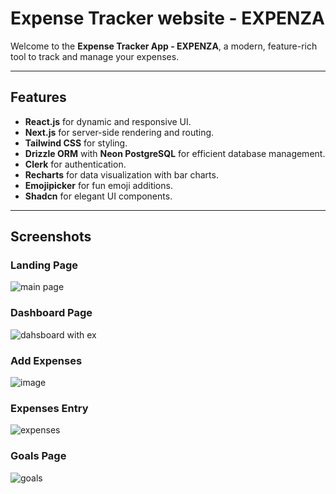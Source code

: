 # Expense Tracker website - EXPENZA

Welcome to the **Expense Tracker App - EXPENZA**, a modern, feature-rich tool to track and manage your expenses.

---

## Features
- **React.js** for dynamic and responsive UI.
- **Next.js** for server-side rendering and routing.
- **Tailwind CSS** for styling.
- **Drizzle ORM** with **Neon PostgreSQL** for efficient database management.
- **Clerk** for authentication.
- **Recharts** for data visualization with bar charts.
- **Emojipicker** for fun emoji additions.
- **Shadcn** for elegant UI components.

---

## Screenshots

### Landing Page
![main page](https://github.com/user-attachments/assets/0b2bdc01-7f16-4994-bdbf-efeba9c75194)

### Dashboard Page
![dahsboard with ex](https://github.com/user-attachments/assets/a9d15df7-befd-4309-8e21-a2a16c1a581a)

### Add Expenses
![image](https://github.com/user-attachments/assets/703f2abc-e010-4ab9-9b67-a80881d6027f)

### Expenses Entry
![expenses](https://github.com/user-attachments/assets/160560af-69a8-4d6f-aad1-7292d53121e2)

### Goals Page
![goals](https://github.com/user-attachments/assets/722d012f-c830-4b32-a8a9-8d534c2cdf35)


